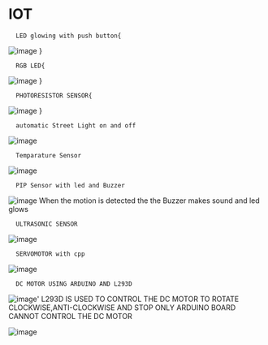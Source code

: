 # IOT

      LED glowing with push button{
![image](https://github-production-user-asset-6210df.s3.amazonaws.com/84567381/318291966-a4e5def6-0388-4575-8057-85da92a3dfaf.png?X-Amz-Algorithm=AWS4-HMAC-SHA256&X-Amz-Credential=AKIAVCODYLSA53PQK4ZA%2F20250118%2Fus-east-1%2Fs3%2Faws4_request&X-Amz-Date=20250118T140404Z&X-Amz-Expires=300&X-Amz-Signature=efcda9cf510dbb7f43fee0e524d779b8194192cfd5b0f4ee25a8694bc7193f56&X-Amz-SignedHeaders=host)
}
    
      RGB LED{
![image](https://github-production-user-asset-6210df.s3.amazonaws.com/84567381/318359492-9d540658-572f-4daa-9482-f230cac70748.png?X-Amz-Algorithm=AWS4-HMAC-SHA256&X-Amz-Credential=AKIAVCODYLSA53PQK4ZA%2F20250118%2Fus-east-1%2Fs3%2Faws4_request&X-Amz-Date=20250118T140806Z&X-Amz-Expires=300&X-Amz-Signature=9b8e57802b02351a5fa375e2f1204c37f13b024ce1283344f6b4b88ae3fcd3d6&X-Amz-SignedHeaders=host)
}

      PHOTORESISTOR SENSOR{
![image](https://github-production-user-asset-6210df.s3.amazonaws.com/84567381/318428428-8582c0af-589c-4d84-b666-1307dacd20a7.png?X-Amz-Algorithm=AWS4-HMAC-SHA256&X-Amz-Credential=AKIAVCODYLSA53PQK4ZA%2F20250118%2Fus-east-1%2Fs3%2Faws4_request&X-Amz-Date=20250118T140831Z&X-Amz-Expires=300&X-Amz-Signature=6f764b19b8a52c5d371d4fd8043720064021620023c13ceaea8452925b915c8b&X-Amz-SignedHeaders=host)
}

      automatic Street Light on and off
![image](https://github.com/lakeshmouli/IOT/assets/84567381/7e81265a-2b23-433d-a0eb-bad988c77415)

      Temparature Sensor
![image](https://github.com/lakeshmouli/IOT/assets/84567381/ca51c966-54f6-4c2c-83ea-74f909b91633)

      PIP Sensor with led and Buzzer
![image](https://github.com/lakeshmouli/IOT/assets/84567381/cbf95df1-4153-44df-bc8e-23b581a86d15)
When the motion is detected the the Buzzer makes sound and led glows

      ULTRASONIC SENSOR
![image](https://github.com/lakeshmouli/IOT/assets/84567381/2ed76273-7895-4d02-ac68-413525fd03ae)

      SERVOMOTOR with cpp
![image](https://github.com/lakeshmouli/IOT/assets/84567381/d1de81e1-b75d-4007-82cd-06917196bf4a)

      DC MOTOR USING ARDUINO AND L293D
![image](https://github.com/lakeshmouli/IOT/assets/84567381/21b3eb18-53e7-4b5b-bc84-a88b38a8a634)'
L293D IS USED TO CONTROL THE DC MOTOR TO ROTATE CLOCKWISE,ANTI-CLOCKWISE AND STOP
ONLY ARDUINO BOARD CANNOT CONTROL THE DC MOTOR

![image](https://github.com/lakeshmouli/IOT/assets/84567381/e14d6ce9-999a-47b8-bfb9-6c0155bf4dd7)

